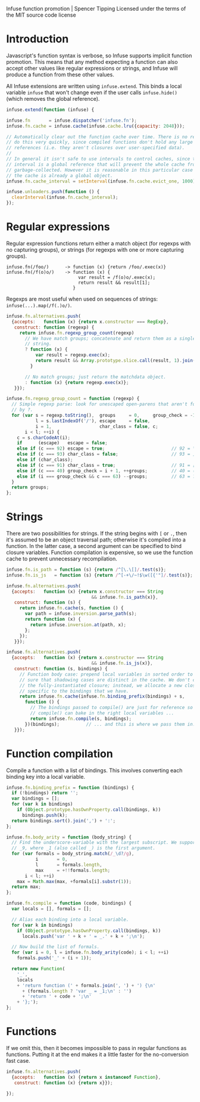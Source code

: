 Infuse function promotion | Spencer Tipping
Licensed under the terms of the MIT source code license

# Introduction

Javascript's function syntax is verbose, so Infuse supports implicit function
promotion. This means that any method expecting a function can also accept
other values like regular expressions or strings, and Infuse will produce a
function from these other values.

All Infuse extensions are written using `infuse.extend`. This binds a local
variable `infuse` that won't change even if the user calls `infuse.hide()`
(which removes the global reference).

```js
infuse.extend(function (infuse) {
```

```js
infuse.fn       = infuse.dispatcher('infuse.fn');
infuse.fn.cache = infuse.cache(infuse.cache.lru({capacity: 2048}));
```

```js
// Automatically clear out the function cache over time. There is no reason to
// do this very quickly, since compiled functions don't hold any large
// references (i.e. they aren't closures over user-specified data).
//
// In general it isn't safe to use intervals to control caches, since the
// interval is a global reference that will prevent the whole cache from being
// garbage-collected. However it is reasonable in this particular case because
// the cache is already a global object.
infuse.fn.cache_interval = setInterval(infuse.fn.cache.evict_one, 1000);
```

```js
infuse.unloaders.push(function () {
  clearInterval(infuse.fn.cache_interval);
});
```

# Regular expressions

Regular expression functions return either a match object (for regexps with
no capturing groups), or strings (for regexps with one or more capturing
groups).

    infuse.fn(/foo/)      -> function (x) {return /foo/.exec(x)}
    infuse.fn(/f(o)o/)    -> function (x) {
                               var result = /f(o)o/.exec(x);
                               return result && result[1];
                             }

Regexps are most useful when used on sequences of strings:
`infuse(...).map(/f(.)o/)`.

```js
infuse.fn.alternatives.push(
  {accepts:   function (x) {return x.constructor === RegExp},
   construct: function (regexp) {
     return infuse.fn.regexp_group_count(regexp)
       // We have match groups; concatenate and return them as a single
       // string.
       ? function (x) {
           var result = regexp.exec(x);
           return result && Array.prototype.slice.call(result, 1).join("");
         }
```

```js
       // No match groups; just return the matchdata object.
       : function (x) {return regexp.exec(x)};
   }});
```

```js
infuse.fn.regexp_group_count = function (regexp) {
  // Simple regexp parse: look for unescaped open-parens that aren't followed
  // by ?.
  for (var s = regexp.toString(),  groups     = 0,     group_check = -1,
           l = s.lastIndexOf('/'), escape     = false,
           i = 1,                  char_class = false, c;
       i < l; ++i) {
    c = s.charCodeAt(i);
    if      (escape)   escape = false;
    else if (c === 92) escape = true;                         // 92 = \
    else if (c === 93) char_class = false;                    // 93 = ]
    else if (char_class);
    else if (c === 91) char_class = true;                     // 91 = [
    else if (c === 40) group_check = i + 1, ++groups;         // 40 = (
    else if (i === group_check && c === 63) --groups;         // 63 = ?
  }
  return groups;
};
```

# Strings

There are two possibilities for strings. If the string begins with `[` or
`.`, then it's assumed to be an object traversal path; otherwise it's
compiled into a function. In the latter case, a second argument can be
specified to bind closure variables. Function compilation is expensive, so we
use the function cache to prevent unnecessary recompilation.

```js
infuse.fn.is_path = function (s) {return /^[\.\[]/.test(s)};
infuse.fn.is_js   = function (s) {return /^[-+\/~!$\w([{'"]/.test(s)};
```

```js
infuse.fn.alternatives.push(
  {accepts:   function (x) {return x.constructor === String
                                && infuse.fn.is_path(x)},
   construct: function (s) {
     return infuse.fn.cache(s, function () {
       var path = infuse.inversion.parse_path(s);
       return function (x) {
         return infuse.inversion.at(path, x);
       };
     });
   }});
```

```js
infuse.fn.alternatives.push(
  {accepts:   function (x) {return x.constructor === String
                                && infuse.fn.is_js(x)},
   construct: function (s, bindings) {
     // Function body case: prepend local variables in sorted order to make
     // sure that shadowing cases are distinct in the cache. We don't cache
     // the fully-instantiated closure; instead, we allocate a new closure
     // specific to the bindings that we have.
     return infuse.fn.cache(infuse.fn.binding_prefix(bindings) + s,
       function () {
         // The bindings passed to compile() are just for reference so that
         // compile() can bake in the right local variables ...
         return infuse.fn.compile(s, bindings);
       })(bindings);          // ... and this is where we pass them in.
   }});
```

# Function compilation

Compile a function with a list of bindings. This involves converting each
binding key into a local variable.

```js
infuse.fn.binding_prefix = function (bindings) {
  if (!bindings) return '';
  var bindings = [];
  for (var k in bindings)
    if (Object.prototype.hasOwnProperty.call(bindings, k))
      bindings.push(k);
  return bindings.sort().join(',') + ':';
};
```

```js
infuse.fn.body_arity = function (body_string) {
  // Find the underscore-variable with the largest subscript. We support up to
  // _9, where _1 (also called _) is the first argument.
  for (var formals = body_string.match(/_\d?/g),
           i       = 0,
           l       = formals.length,
           max     = +!!formals.length;
       i < l; ++i)
    max = Math.max(max, +formals[i].substr(1));
  return max;
};
```

```js
infuse.fn.compile = function (code, bindings) {
  var locals = [], formals = [];
```

```js
  // Alias each binding into a local variable.
  for (var k in bindings)
    if (Object.prototype.hasOwnProperty.call(bindings, k))
      locals.push('var ' + k + ' = _.' + k + ';\n');
```

```js
  // Now build the list of formals.
  for (var i = 0, l = infuse.fn.body_arity(code); i < l; ++i)
    formals.push('_' + (i + 1));
```

```js
  return new Function(
    '_',
    locals
    + 'return function (' + formals.join(', ') + ') {\n'
      + (formals.length ? 'var _ = _1;\n' : '')
      + 'return ' + code + ';\n'
    + '};');
};
```

# Functions

If we omit this, then it becomes impossible to pass in regular functions as
functions. Putting it at the end makes it a little faster for the no-conversion
fast case.

```js
infuse.fn.alternatives.push(
  {accepts:   function (x) {return x instanceof Function},
   construct: function (x) {return x}});
```

```js
});

```
